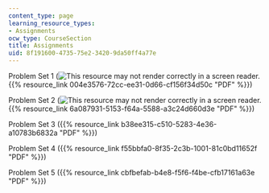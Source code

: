```yaml
---
content_type: page
learning_resource_types:
- Assignments
ocw_type: CourseSection
title: Assignments
uid: 8f191600-4735-75e2-3420-9da50ff4a77e
---
```


Problem Set 1 (![This resource may not render correctly in a screen reader.](/images/inacessible.gif){{% resource_link 004e3576-72cc-ee31-0d66-cf156f34d50c "PDF" %}})

Problem Set 2 (![This resource may not render correctly in a screen reader.](/images/inacessible.gif){{% resource_link 6a087931-5153-f64a-5588-a3c24d660d3e "PDF" %}})

Problem Set 3 ({{% resource_link b38ee315-c510-5283-4e36-a10783b6832a "PDF" %}})

Problem Set 4 ({{% resource_link f55bbfa0-8f35-2c3b-1001-81c0bd11652f "PDF" %}})

Problem Set 5 ({{% resource_link cbfbefab-b4e8-f5f6-f4be-cfb17161a63e "PDF" %}})